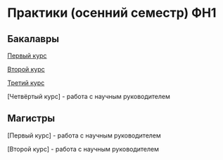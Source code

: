 # Практики (осенний семестр) ФН1

## Бакалавры

[Первый курс](https://github.com/olekravchenko/bmstu_fs1_practices/tree/main/bach_1grade/fall/report_sample.pdf)

[Второй курс](https://github.com/olekravchenko/bmstu_fs1_practices/tree/main/bach_2grade/fall/problem/problem_statement.pdf)

[Третий курс](https://github.com/olekravchenko/bmstu_fs1_practices/tree/main/bach_3grade/fall/problem/problem_statement.pdf)

[Четвёртый курс] - работа с научным руководителем


## Магистры
[Первый курс] - работа с научным руководителем

[Второй курс] - работа с научным руководителем
